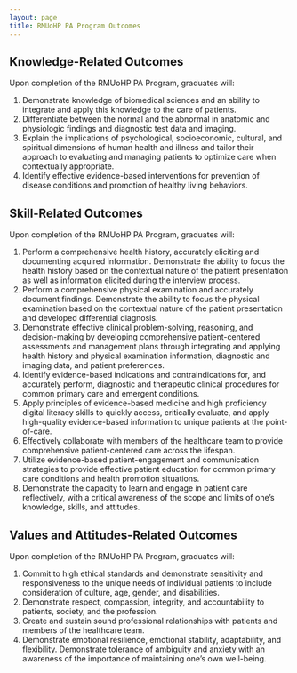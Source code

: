 ```yaml
---
layout: page
title: RMUoHP PA Program Outcomes
---
```

 
## Knowledge-Related Outcomes

Upon completion of the RMUoHP PA Program, graduates will:

1. Demonstrate knowledge of biomedical sciences and an ability to integrate and apply this knowledge to the care of patients.
2. Differentiate between the normal and the abnormal in anatomic and physiologic findings and diagnostic test data and imaging.
3. Explain the implications of psychological, socioeconomic, cultural, and spiritual dimensions of human health and illness and tailor their approach to evaluating and managing patients to optimize care when contextually appropriate.
4. Identify effective evidence-based interventions for prevention of disease conditions and promotion of healthy living behaviors.

## Skill-Related Outcomes

Upon completion of the RMUoHP PA Program, graduates will:

1. Perform a comprehensive health history, accurately eliciting and documenting acquired information. Demonstrate the ability to focus the health history based on the contextual nature of the patient presentation as well as information elicited during the interview process.
2. Perform a comprehensive physical examination and accurately document findings. Demonstrate the ability to focus the physical examination based on the contextual nature of the patient presentation and developed differential diagnosis. 
3. Demonstrate effective clinical problem-solving, reasoning, and decision-making by developing comprehensive patient-centered assessments and management plans through integrating and applying health history and physical examination information, diagnostic and imaging data, and patient preferences. 
4. Identify evidence-based indications and contraindications for, and accurately perform, diagnostic and therapeutic clinical procedures for common primary care and emergent conditions.
5. Apply principles of evidence-based medicine and high proficiency digital literacy skills to quickly access, critically evaluate, and apply high-quality evidence-based information to unique patients at the point-of-care.
6. Effectively collaborate with members of the healthcare team to provide comprehensive patient-centered care across the lifespan.
7. Utilize evidence-based patient-engagement and communication strategies to provide effective patient education for common primary care conditions and health promotion situations. 
8. Demonstrate the capacity to learn and engage in patient care reflectively, with a critical awareness of the scope and limits of one’s knowledge, skills, and attitudes.

## Values and Attitudes-Related Outcomes

Upon completion of the RMUoHP PA Program, graduates will:

1. Commit to high ethical standards and demonstrate sensitivity and responsiveness to the unique needs of individual patients to include consideration of culture, age, gender, and disabilities.
2. Demonstrate respect, compassion, integrity, and accountability to patients, society, and the profession.
3. Create and sustain sound professional relationships with patients and members of the healthcare team.
4. Demonstrate emotional resilience, emotional stability, adaptability, and flexibility. Demonstrate tolerance of ambiguity and anxiety with an awareness of the importance of maintaining one’s own well-being.


